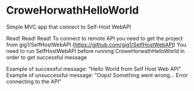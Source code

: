 # CroweHorwathHelloWorld
Simple MVC app that connect to Self-Host WebAPI

Read! Read! Read!
To connect to remote API you need to get the project from gig1/SelfHostWebAPI (https://github.com/gig1/SelfHostWebAPI)
You need to run SelfHostWebAPI before running CroweHorwathHelloWorld in order to get successful message

Example of successful message: "Hello World from Self Host Web API"
Example of unsuccessful message: "Oops! Something went wrong... Error connecting to the API"
